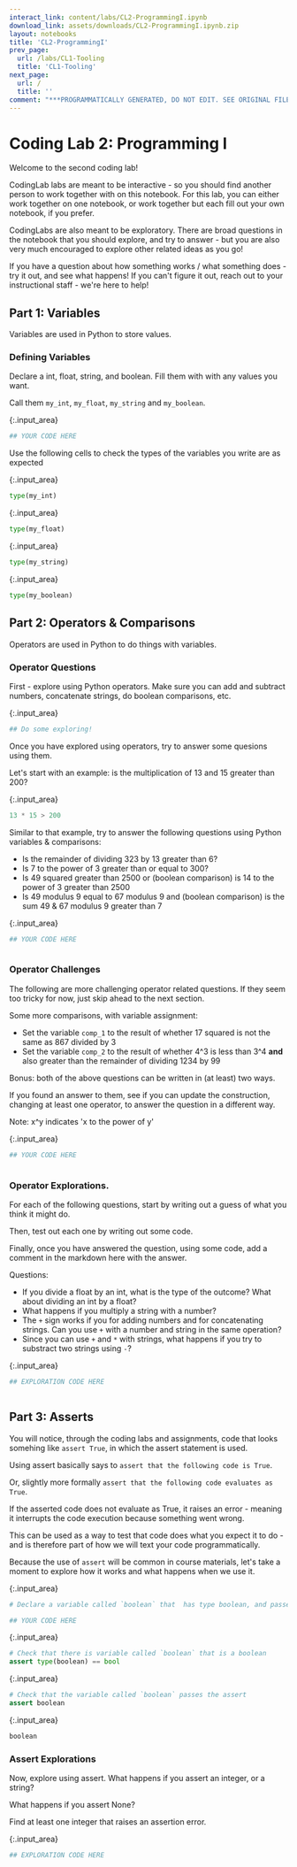 ```yaml
---
interact_link: content/labs/CL2-ProgrammingI.ipynb
download_link: assets/downloads/CL2-ProgrammingI.ipynb.zip
layout: notebooks
title: 'CL2-ProgrammingI'
prev_page:
  url: /labs/CL1-Tooling
  title: 'CL1-Tooling'
next_page:
  url: /
  title: ''
comment: "***PROGRAMMATICALLY GENERATED, DO NOT EDIT. SEE ORIGINAL FILES IN /content***"
---
```


# Coding Lab 2: Programming I


Welcome to the second coding lab!

CodingLab labs are meant to be interactive - so you should find another person to work together with on this notebook. For this lab, you can either work together on one notebook, or work together but each fill out your own notebook, if you prefer. 

CodingLabs are also meant to be exploratory. There are broad questions in the notebook that you should explore, and try to answer - but you are also very much encouraged to explore other related ideas as you go! 

If you have a question about how something works / what something does - try it out, and see what happens! If you can't figure it out, reach out to your instructional staff - we're here to help!

## Part 1: Variables

Variables are used in Python to store values. 

### Defining Variables

Declare a int, float, string, and boolean. Fill them with with any values you want. 

Call them `my_int`, `my_float`, `my_string` and `my_boolean`. 



{:.input_area}
```python
## YOUR CODE HERE

```


Use the following cells to check the types of the variables you write are as expected



{:.input_area}
```python
type(my_int)
```




{:.input_area}
```python
type(my_float)
```




{:.input_area}
```python
type(my_string)
```




{:.input_area}
```python
type(my_boolean)
```


## Part 2: Operators & Comparisons

Operators are used in Python to do things with variables. 

### Operator Questions

First - explore using Python operators. Make sure you can add and subtract numbers, concatenate strings, do boolean comparisons, etc.



{:.input_area}
```python
## Do some exploring!


```


Once you have explored using operators, try to answer some quesions using them. 

Let's start with an example: is the multiplication of 13 and 15 greater than 200?



{:.input_area}
```python
13 * 15 > 200
```


Similar to that example, try to answer the following questions using Python variables & comparisons:
- Is the remainder of dividing 323 by 13 greater than 6?
- Is 7 to the power of 3 greater than or equal to 300?
- Is 49 squared greater than 2500 or (boolean comparison) is 14 to the power of 3 greater than 2500
- Is 49 modulus 9 equal to 67 modulus 9 and (boolean comparison) is the sum 49 & 67 modulus 9 greater than 7



{:.input_area}
```python
## YOUR CODE HERE



```


### Operator Challenges

The following are more challenging operator related questions. If they seem too tricky for now, just skip ahead to the next section.

Some more comparisons, with variable assignment:
- Set the variable `comp_1` to the result of whether 17 squared is not the same as 867 divided by 3
- Set the variable `comp_2` to the result of whether 4^3 is less than 3^4 **and** also greater than the remainder of dividing 1234 by 99

Bonus: both of the above questions can be written in (at least) two ways. 

If you found an answer to them, see if you can update the construction, changing at least one operator, to answer the question in a different way. 

Note: x^y indicates 'x to the power of y'



{:.input_area}
```python
## YOUR CODE HERE



```


### Operator Explorations.

For each of the following questions, start by writing out a guess of what you think it might do. 

Then, test out each one by writing out some code. 

Finally, once you have answered the question, using some code, add a comment in the markdown here with the answer. 

Questions:
- If you divide a float by an int, what is the type of the outcome? What about dividing an int by a float?
- What happens if you multiply a string with a number?
- The `+` sign works if you for adding numbers and for concatenating strings. Can you use `+` with a number and string in the same operation?
- Since you can use `+` and `*` with strings, what happens if you try to substract two strings using `-`?



{:.input_area}
```python
## EXPLORATION CODE HERE



```


## Part 3: Asserts

You will notice, through the coding labs and assignments, code that looks somehing like `assert True`, in which the assert statement is used.

Using assert basically says to `assert that the following code is True`.

Or, slightly more formally `assert that the following code evaluates as True`.

If the asserted code does not evaluate as True, it raises an error - meaning it interrupts the code execution because something went wrong.

This can be used as a way to test that code does what you expect it to do - and is therefore part of how we will text your code programmatically. 

Because the use of `assert` will be common in course materials, let's take a moment to explore how it works and what happens when we use it.



{:.input_area}
```python
# Declare a variable called `boolean` that  has type boolean, and passes the assert in the next cell

## YOUR CODE HERE

```




{:.input_area}
```python
# Check that there is variable called `boolean` that is a boolean
assert type(boolean) == bool
```




{:.input_area}
```python
# Check that the variable called `boolean` passes the assert
assert boolean
```




{:.input_area}
```python
boolean
```


###  Assert Explorations

Now, explore using assert. What happens if you assert an integer, or a string? 

What happens if you assert None?

Find at least one integer that raises an assertion error. 



{:.input_area}
```python
## EXPLORATION CODE HERE



```

